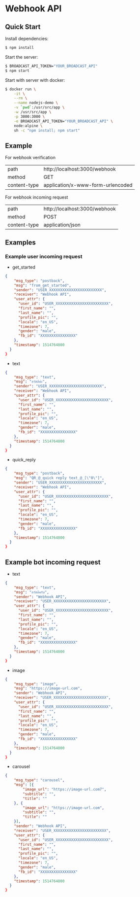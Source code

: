 # Webhook API

## Quick Start

Install dependencies:
```bash
$ npm install
```

Start the server:
```bash
$ BROADCAST_API_TOKEN="YOUR_BROADCAST_API"
$ npm start
```

Start with server with docker:
```bash
$ docker run \
    -it \
    --rm \
    --name nodejs-demo \
    -v `pwd`:/usr/src/app \
    -w /usr/src/app \
    -p 3000:3000 \
    -e BROADCAST_API_TOKEN="YOUR_BROADCAST_API" \
    node:alpine \
    sh -c "npm install; npm start"
```

## Example

For webhook verification

|              |                                   |
| ------------ | --------------------------------- |
| path         | http://localhost:3000/webhook     |
| method       | GET                               |
| content-type | application/x-www-form-urlencoded |

For webhook incoming request

|              |                               |
| ------------ | ----------------------------- |
| path         | http://localhost:3000/webhook |
| method       | POST                          |
| content-type | application/json              |

## Examples

### Example user incoming request

* get_started

```json
{
    "msg_type": "postback",
    "msg": "from_get_started",
    "sender": "USER_XXXXXXXXXXXXXXXXXXXXXXXX",
    "receiver": "Webhook API",
    "user_attr": {
      "user_id": "USER_XXXXXXXXXXXXXXXXXXXXXXXX",
      "first_name": "",
      "last_name": "",
      "profile_pic": "",
      "locale": "en_US",
      "timezone": 7,
      "gender": "male",
      "fb_id": "XXXXXXXXXXXXXXXX"
    },
    "timestamp": 1514764800
  }
}
```

* text

```json
{
    "msg_type": "text",
    "msg": "สวัสดีค่ะ",
    "sender": "USER_XXXXXXXXXXXXXXXXXXXXXXXX",
    "receiver": "Webhook API",
    "user_attr": {
      "user_id": "USER_XXXXXXXXXXXXXXXXXXXXXXXX",
      "first_name": "",
      "last_name": "",
      "profile_pic": "",
      "locale": "en_US",
      "timezone": 7,
      "gender": "male",
      "fb_id": "XXXXXXXXXXXXXXXX"
    },
    "timestamp": 1514764800
  }
}
```

* quick_reply

```json
{
    "msg_type": "postback",
    "msg": "QR_@_quick reply text_@_[\"0\"]",
    "sender": "USER_XXXXXXXXXXXXXXXXXXXXXXXX",
    "receiver": "Webhook API",
    "user_attr": {
      "user_id": "USER_XXXXXXXXXXXXXXXXXXXXXXXX",
      "first_name": "",
      "last_name": "",
      "profile_pic": "",
      "locale": "en_US",
      "timezone": 7,
      "gender": "male",
      "fb_id": "XXXXXXXXXXXXXXXX"
    },
    "timestamp": 1514764800
  }
}
```

## Example bot incoming request

* text

```json
{
    "msg_type": "text",
    "msg": "สวัสดีครับ",
    "sender": "Webhook API",
    "receiver": "USER_XXXXXXXXXXXXXXXXXXXXXXXX",
    "user_attr": {
      "user_id": "USER_XXXXXXXXXXXXXXXXXXXXXXXX",
      "first_name": "",
      "last_name": "",
      "profile_pic": "",
      "locale": "en_US",
      "timezone": 7,
      "gender": "male",
      "fb_id": "XXXXXXXXXXXXXXXX"
    },
    "timestamp": 1514764800
  }
}
```

* image

```json
{
    "msg_type": "image",
    "msg": "https://image-url.com",
    "sender": "Webhook API",
    "receiver": "USER_XXXXXXXXXXXXXXXXXXXXXXXX",
    "user_attr": {
      "user_id": "USER_XXXXXXXXXXXXXXXXXXXXXXXX",
      "first_name": "",
      "last_name": "",
      "profile_pic": "",
      "locale": "en_US",
      "timezone": 7,
      "gender": "male",
      "fb_id": "XXXXXXXXXXXXXXXX"
    },
    "timestamp": 1514764800
  }
}
```

* carousel

```json
{
    "msg_type": "carousel",
    "msg": [{
        "image_url": "https://image-url.com7",
        "subtitle": "",
        "title": ""
    }, {
        "image_url": "https://image-url.com",
        "subtitle": "",
        "title": ""
    }],
    "sender": "Webhook API",
    "receiver": "USER_XXXXXXXXXXXXXXXXXXXXXXXX",
    "user_attr": {
      "user_id": "USER_XXXXXXXXXXXXXXXXXXXXXXXX",
      "first_name": "",
      "last_name": "",
      "profile_pic": "",
      "locale": "en_US",
      "timezone": 7,
      "gender": "male",
      "fb_id": "XXXXXXXXXXXXXXXX"
    },
    "timestamp": 1514764800
  }
}
```